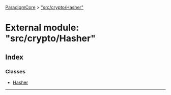 [ParadigmCore](../README.md) > ["src/crypto/Hasher"](../modules/_src_crypto_hasher_.md)

# External module: "src/crypto/Hasher"

## Index

### Classes

* [Hasher](../classes/_src_crypto_hasher_.hasher.md)

---

